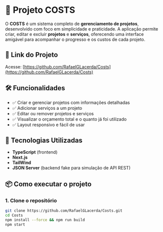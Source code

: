 # 💼 Projeto COSTS

O **COSTS** é um sistema completo de **gerenciamento de projetos**, desenvolvido com foco em simplicidade e praticidade. A aplicação permite criar, editar e excluir **projetos** e **serviços**, oferecendo uma interface amigável para acompanhar o progresso e os custos de cada projeto.

## 🔗 Link do Projeto

Acesse: [https://github.com/RafaelGLacerda/Costs](https://github.com/RafaelGLacerda/Costs)

## 🛠️ Funcionalidades

- ✅ Criar e gerenciar projetos com informações detalhadas
- ✅ Adicionar serviços a um projeto
- ✅ Editar ou remover projetos e serviços
- ✅ Visualizar o orçamento total e o quanto já foi utilizado
- ✅ Layout responsivo e fácil de usar

## 🧰 Tecnologias Utilizadas

- **TypeScript** (frontend)
- **Next.js**
- **TailWind**
- **JSON Server** (backend fake para simulação de API REST)

## 📦 Como executar o projeto

### 1. Clone o repositório

```bash
git clone https://github.com/RafaelGLacerda/Costs.git
cd Costs
npm install --force && npm run build
npm start
